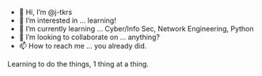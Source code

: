 - 👋 Hi, I’m @j-tkrs
- 👀 I’m interested in ... learning!
- 🌱 I’m currently learning ... Cyber/Info Sec, Network Engineering, Python
- 💞️ I’m looking to collaborate on ... anything?
- 📫 How to reach me ... you already did. 

<!---
j-tkrs/j-tkrs is a ✨ special ✨ repository because its `README.md` (this file) appears on your GitHub profile.
You can click the Preview link to take a look at your changes.
--->


Learning to do the things, 1 thing at a thing. 
